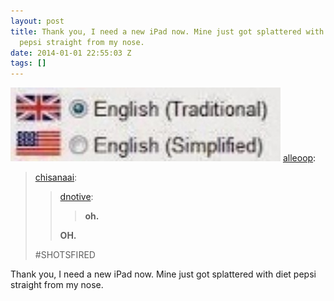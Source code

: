 ```yaml
---
layout: post
title: Thank you, I need a new iPad now. Mine just got splattered with diet
  pepsi straight from my nose.
date: 2014-01-01 22:55:03 Z
tags: []
---
```

![](/media/2014/01/71891795801.jpg)
[alleoop](http://alleoop.tumblr.com/post/68258028599):

> [chisanaai](http://chisanaai.tumblr.com/post/68243317091/dnotive-oh-oh):
> 
> > [dnotive](http://dnotive.tumblr.com/post/68242907724/oh):
> > 
> > > **oh.**
> > 
> > **OH.**
> 
> #SHOTSFIRED

Thank you, I need a new iPad now. Mine just got splattered with diet pepsi straight from my nose.
